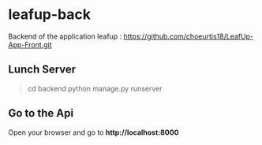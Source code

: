 # leafup-back
Backend of the application leafup : https://github.com/choeurtis18/LeafUp-App-Front.git

## Lunch Server
> cd backend
> python manage.py runserver

## Go to the Api
Open your browser and go to **http://localhost:8000**

